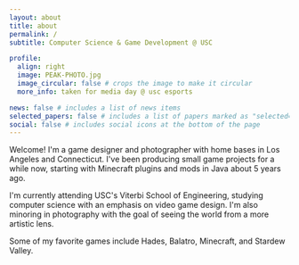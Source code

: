 ```yaml
---
layout: about
title: about
permalink: /
subtitle: Computer Science & Game Development @ USC

profile:
  align: right
  image: PEAK-PHOTO.jpg
  image_circular: false # crops the image to make it circular
  more_info: taken for media day @ usc esports

news: false # includes a list of news items
selected_papers: false # includes a list of papers marked as "selected={true}"
social: false # includes social icons at the bottom of the page
---
```


<head>
  <meta name="title" content="Emma Trzupek | Engine Designer & Producer" />
  <meta name="description" content="Emma Trzupek is a game engine designer, producer, and photographer with the desire to create media that brings people together."/>
  <meta property="og: type" content="website"/>
  <meta property="og:ur]" content="https://ertrzupek.github.io/"/>
  <meta property="og:title" content="Emma Trzupek | Engine Designer & Producer"/>
  <meta property="og:description" content="Emma Trzupek is a game engine designer, producer, and photographer with the desire to create media that brings people together." />
  <meta property="og: image" content="/assets/img/PEAK-PHOTO.jpg"/>

</head>

Welcome! I'm a game designer and photographer with home bases in Los Angeles and Connecticut. I've been producing small game projects for a while now, starting with Minecraft plugins and mods in Java about 5 years ago.

I'm currently attending USC's Viterbi School of Engineering, studying computer science with an emphasis on video game design. I'm also minoring in photography with the goal of seeing the world from a more artistic lens.

Some of my favorite games include Hades, Balatro, Minecraft, and Stardew Valley.
